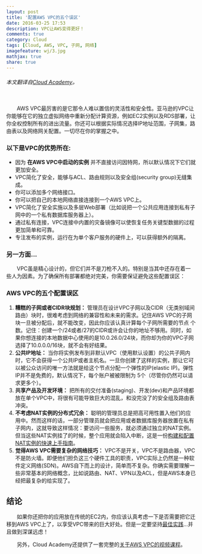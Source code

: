 ```yaml
---
layout: post
title: '配置AWS VPC的五个误区'
date: 2016-03-25 17:53
description: VPC让AWS变得更好！
comments: true
category: Cloud
tags: [Cloud, AWS, VPC, 子网, 网络]
imagefeature: wj/3.jpg
mathjax: true
share: true
---
```

###### 本文翻译自[Cloud Academy](http://cloudacademy.com/blog/aws-vpc-configuration-five-kick-yourself-mistakes/)。

<br/>
&emsp;&emsp;AWS VPC最厉害的是它那令人难以置信的灵活性和安全性。亚马逊的VPC让你能够在它的独立虚拟网络中重新分配计算资源，例如EC2实例以及RDS部署，让你全权控制所有的进出流量。你还可以根据实际情况选择IP地址范围，子网集，路由表以及网络网关配置。一切尽在你的掌握之中。

<!--more-->

### 以下是VPC的优势所在:

- 因为 __在AWS VPC中启动的实例__ 并不直接访问因特网，所以默认情况下它们就更加安全。
- VPC简化了安全，能够与ACL、路由规则以及安全组(security group)无缝集成。
- 你可以添加多个网络接口。
- 你可以把自己的本地网络直接连接到一个AWS VPC上。
- VPC简化了安全实施以及多层Web部署（比如说把一个公共应用连接到私有子网中的一个私有数据库服务器上）。
- 通过私有连接，VPC连接中内置的灾备镜像可以使恢复任务关键型数据的过程更加简单和可靠。
- 专注发布的实例，运行在为单个客户服务的硬件上，可以获得额外的隔离。

### __另一方面...__
&emsp;&emsp;VPC虽是精心设计的，但它们并不是刀枪不入的。特别是当其中还存在着一些人为因素。为了确保所有部署都绝对完美，你需要保证避免这些配置误区：

### __AWS VPC的五个配置误区__

1. __糟糕的子网或者CIDR块规划：__ 管理员在设计VPC子网以及CIDR（无类别域间路由）块时，很难考虑到网络的兼容性和未来的需求。记住AWS VPC的子网块一旦被分配后，就不能改变，因此你应该认真计算每个子网所需要的节点 个数。记住：创建一个/24或者/27的CIDR或许会让你的地址不够用。同时，如果你想连接的本地数据中心使用的是10.0.26.0/24块，而你却为你的VPC子网选择了10.0.0.0/16块，就不会有好结果。
2. __公共IP地址：__ 当你将实例发布到非默认VPC（使用默认设置）的公共子网内时，它不会获得一个公共IP或者主机名。一旦你创建了这样的实例，那让它可以被公众访问的唯一方法就是给这个节点分配一个弹性的IP(elastic IP)。弹性IP并不是免费的，默认情况下，每个账户被被限制为 5个（尽管你仍然可以请求更多个）。
3. __共享产品及开发环境：__ 把所有的交付准备(staging)、开发(dev)和产品环境都放在单个VPC中，将很有可能导致巨大的混乱，和没完没了的安全组及路由表冲突。
4. __不考虑NAT实例的分布式冗余：__ 聪明的管理员总是把高可用性置入他们的应用中。然而这样的话，一部分管理员就会把应用或者数据库服务器放置在私有子网内，这就导致这样情况：要访问一些服务，就必须通过独立的NAT实例。但当这些NAT实例挂了的时候，整个应用就会陷入中断，这是一份[构建和配置NAT实例的快速上手指南](https://cloudacademy.com/amazon-web-services/amazon-vpc-networking-course/build-and-configure-a-nat-instance.html)。
5. __觉得AWS VPC需要复杂的网络技巧：__ VPC不是开关，VPC不是路由器，VPC不是防火墙。即便他们担负这三个硬件工具的职责，VPC实际上仍然是一种软件定义网络(SDN)。AWS自下而上的设计，简单而不复杂。你确实需要理解一些非常基本的网络概念，比如说路由、NAT、VPN以及ACL，但是AWS本身已经把最复杂的给实现了。

## 结论
&emsp;&emsp;如果你还把你的应用放在传统的EC2内，你应该认真考虑一下是否需要把它迁移到AWS VPC上了，以享受VPC带来的巨大好处。但是一定要坚持[最佳实践](http://docs.aws.amazon.com/AmazonVPC/latest/UserGuide/VPC_Introduction.html)...并且做到深谋远虑！

&emsp;&emsp;另外，Cloud Academy还提供了一套完整的[关于AWS VPC的视频课程](https://cloudacademy.com/amazon-web-services/understanding-vpc-course/)。
